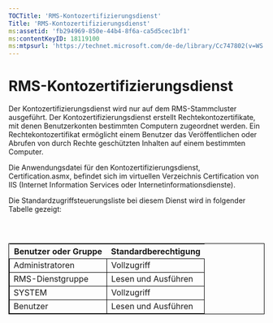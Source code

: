 ```yaml
---
TOCTitle: 'RMS-Kontozertifizierungsdienst'
Title: 'RMS-Kontozertifizierungsdienst'
ms:assetid: 'fb294969-850e-44b4-8f6a-ca5d5cec1bf1'
ms:contentKeyID: 18119100
ms:mtpsurl: 'https://technet.microsoft.com/de-de/library/Cc747802(v=WS.10)'
---
```


RMS-Kontozertifizierungsdienst
==============================

Der Kontozertifizierungsdienst wird nur auf dem RMS-Stammcluster ausgeführt. Der Kontozertifizierungsdienst erstellt Rechtekontozertifikate, mit denen Benutzerkonten bestimmten Computern zugeordnet werden. Ein Rechtekontozertifikat ermöglicht einem Benutzer das Veröffentlichen oder Abrufen von durch Rechte geschützten Inhalten auf einem bestimmten Computer.

Die Anwendungsdatei für den Kontozertifizierungsdienst, Certification.asmx, befindet sich im virtuellen Verzeichnis Certification von IIS (Internet Information Services oder Internetinformationsdienste).

Die Standardzugriffsteuerungsliste bei diesem Dienst wird in folgender Tabelle gezeigt:

###  

 
<table style="border:1px solid black;">
<colgroup>
<col width="50%" />
<col width="50%" />
</colgroup>
<thead>
<tr class="header">
<th>Benutzer oder Gruppe</th>
<th>Standardberechtigung</th>
</tr>
</thead>
<tbody>
<tr class="odd">
<td style="border:1px solid black;">Administratoren</td>
<td style="border:1px solid black;">Vollzugriff</td>
</tr>
<tr class="even">
<td style="border:1px solid black;">RMS-Dienstgruppe</td>
<td style="border:1px solid black;">Lesen und Ausführen</td>
</tr>
<tr class="odd">
<td style="border:1px solid black;">SYSTEM</td>
<td style="border:1px solid black;">Vollzugriff</td>
</tr>
<tr class="even">
<td style="border:1px solid black;">Benutzer</td>
<td style="border:1px solid black;">Lesen und Ausführen</td>
</tr>
</tbody>
</table>
